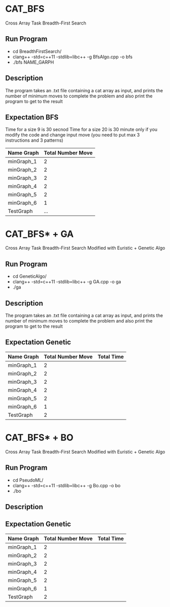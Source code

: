# CAT_BFS
Cross Array Task Breadth-First Search

## Run Program
* cd BreadthFirstSearch/
* clang++ -std=c++11 -stdlib=libc++ -g BfsAlgo.cpp -o bfs
* ./bfs NAME_GARPH

## Description
The program takes an .txt file containing a cat array as input, and prints the number of minimum moves to complete the problem and also print the program to get to the result

## Expectation BFS

Time for a size 9  is 30 secnod
Time for a size 20 is 30 minute only if you modify the code and change input move (you need to put max 3 instructions and 3 patterns)

| Name Graph | Total Number Move |
|------------|------------------|
| minGraph_1 |         2        |
| minGraph_2 |         2        |
| minGraph_3 |         2        |
| minGraph_4 |         2        |
| minGraph_5 |         2        |
| minGraph_6 |         1        |
| TestGraph  |        ...       | 


# CAT_BFS* + GA
Cross Array Task Breadth-First Search Modified with Euristic + Genetic Algo

## Run Program
* cd GeneticAlgo/
* clang++ -std=c++11 -stdlib=libc++ -g GA.cpp -o ga
* ./ga

## Description
The program takes an .txt file containing a cat array as input, and prints the number of minimum moves to complete the problem and also print the program to get to the result


## Expectation Genetic


| Name Graph | Total Number Move |  Total Time    |
|------------|------------------|------------------|
| minGraph_1 |         2        |                 |
| minGraph_2 |         2        |                 |
| minGraph_3 |         2        |                 |
| minGraph_4 |         2        |                 |
| minGraph_5 |         2        |                 |
| minGraph_6 |         1        |                 |
| TestGraph  |         2        |                  |




# CAT_BFS* + BO
Cross Array Task Breadth-First Search Modified with Euristic + Genetic Algo

## Run Program
* cd PseudoML/
* clang++ -std=c++11 -stdlib=libc++ -g Bo.cpp -o bo
* ./bo

## Description



## Expectation Genetic


| Name Graph | Total Number Move |  Total Time    |
|------------|------------------|------------------|
| minGraph_1 |         2        |                 |
| minGraph_2 |         2        |                 |
| minGraph_3 |         2        |                 |
| minGraph_4 |         2        |                 |
| minGraph_5 |         2        |                 |
| minGraph_6 |         1        |                 |
| TestGraph  |         2        |                  |